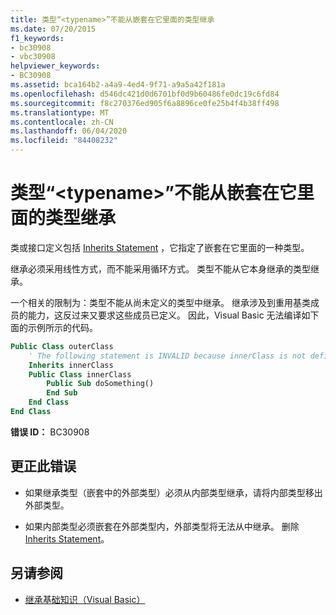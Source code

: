 ```yaml
---
title: 类型“<typename>”不能从嵌套在它里面的类型继承
ms.date: 07/20/2015
f1_keywords:
- bc30908
- vbc30908
helpviewer_keywords:
- BC30908
ms.assetid: bca164b2-a4a9-4ed4-9f71-a9a5a42f181a
ms.openlocfilehash: d546dc421d0d6701bf0d9b60486fe0dc19c6fd84
ms.sourcegitcommit: f8c270376ed905f6a8896ce0fe25b4f4b38ff498
ms.translationtype: MT
ms.contentlocale: zh-CN
ms.lasthandoff: 06/04/2020
ms.locfileid: "84408232"
---
```

# <a name="type-typename-cannot-inherit-from-a-type-nested-within-it"></a>类型“\<typename>”不能从嵌套在它里面的类型继承
类或接口定义包括 [Inherits Statement](../language-reference/statements/inherits-statement.md) ，它指定了嵌套在它里面的一种类型。  
  
 继承必须采用线性方式，而不能采用循环方式。 类型不能从它本身继承的类型继承。  
  
 一个相关的限制为：类型不能从尚未定义的类型中继承。 继承涉及到重用基类成员的能力，这反过来又要求这些成员已定义。 因此，Visual Basic 无法编译如下面的示例所示的代码。  
  
```vb  
Public Class outerClass  
    ' The following statement is INVALID because innerClass is not defined.  
    Inherits innerClass  
    Public Class innerClass  
        Public Sub doSomething()  
        End Sub  
    End Class  
End Class  
```  
  
 **错误 ID：** BC30908  
  
## <a name="to-correct-this-error"></a>更正此错误  
  
- 如果继承类型（嵌套中的外部类型）必须从内部类型继承，请将内部类型移出外部类型。  
  
- 如果内部类型必须嵌套在外部类型内，外部类型将无法从中继承。 删除 [Inherits Statement](../language-reference/statements/inherits-statement.md)。  
  
## <a name="see-also"></a>另请参阅

- [继承基础知识（Visual Basic）](../programming-guide/language-features/objects-and-classes/inheritance-basics.md)
